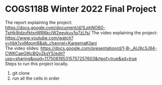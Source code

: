 # COGS118B Winter 2022 Final Project

The report explaining the project: https://docs.google.com/document/d/1LphNO60-TpHk9idzofktsnWR6kciW2eevkuv1q7zLfs/ 
The video explaining the project: https://www.youtube.com/watch?v=hbk1vxMqom8&ab_channel=KareemaKilani  
The video slides: https://docs.google.com/presentation/d/1-B-_AIJ9c3J94-CWKCaeGIKcBQyZksYS/edit?usp=sharing&ouid=117508195315757257603&rtpof=true&sd=true  
Steps to run this project locally.
1) git clone
2) run all the cells in order
